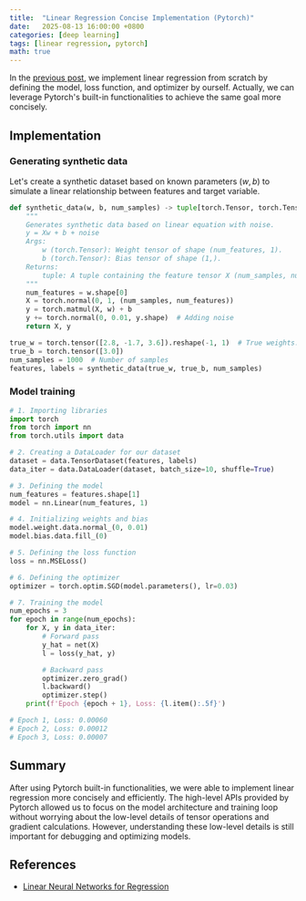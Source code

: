 ```yaml
---
title:  "Linear Regression Concise Implementation (Pytorch)"
date:   2025-08-13 16:00:00 +0800
categories: [deep learning]
tags: [linear regression, pytorch]
math: true
---
```


In the [previous post](/posts/linear-regression-implementation-scratch/), we implement linear regression from scratch by defining the model, loss function, and optimizer by ourself. Actually, we can leverage Pytorch's built-in functionalities to achieve the same goal more concisely.

## Implementation

### Generating synthetic data

Let's create a synthetic dataset based on known parameters $(w, b)$ to simulate a linear relationship between features and target variable.

```python
def synthetic_data(w, b, num_samples) -> tuple[torch.Tensor, torch.Tensor]:
    """
    Generates synthetic data based on linear equation with noise.
    y = Xw + b + noise
    Args:
        w (torch.Tensor): Weight tensor of shape (num_features, 1).
        b (torch.Tensor): Bias tensor of shape (1,).
    Returns:
        tuple: A tuple containing the feature tensor X (num_samples, num_features) and the label tensor y (num_samples, 1).
    """
    num_features = w.shape[0]
    X = torch.normal(0, 1, (num_samples, num_features))
    y = torch.matmul(X, w) + b 
    y += torch.normal(0, 0.01, y.shape)  # Adding noise
    return X, y
```

```python
true_w = torch.tensor([2.8, -1.7, 3.6]).reshape(-1, 1)  # True weights: (num_features, 1)
true_b = torch.tensor([3.0])
num_samples = 1000  # Number of samples
features, labels = synthetic_data(true_w, true_b, num_samples)
```

### Model training

```python
# 1. Importing libraries
import torch
from torch import nn
from torch.utils import data

# 2. Creating a DataLoader for our dataset
dataset = data.TensorDataset(features, labels)
data_iter = data.DataLoader(dataset, batch_size=10, shuffle=True)

# 3. Defining the model
num_features = features.shape[1]
model = nn.Linear(num_features, 1)

# 4. Initializing weights and bias
model.weight.data.normal_(0, 0.01)
model.bias.data.fill_(0)

# 5. Defining the loss function
loss = nn.MSELoss()

# 6. Defining the optimizer
optimizer = torch.optim.SGD(model.parameters(), lr=0.03)

# 7. Training the model
num_epochs = 3
for epoch in range(num_epochs):
    for X, y in data_iter:
        # Forward pass
        y_hat = net(X)
        l = loss(y_hat, y)

        # Backward pass
        optimizer.zero_grad()
        l.backward()
        optimizer.step()
    print(f'Epoch {epoch + 1}, Loss: {l.item():.5f}')

# Epoch 1, Loss: 0.00060
# Epoch 2, Loss: 0.00012
# Epoch 3, Loss: 0.00007
```

## Summary

After using Pytorch built-in functionalities, we were able to implement linear regression more concisely and efficiently. The high-level APIs provided by Pytorch allowed us to focus on the model architecture and training loop without worrying about the low-level details of tensor operations and gradient calculations. However, understanding these low-level details is still important for debugging and optimizing models.

## References

- [Linear Neural Networks for Regression](https://d2l.ai/chapter_linear-regression/index.html)